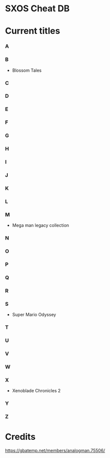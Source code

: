# SXOS Cheat DB

# Current titles

### A

### B
* Blossom Tales

### C

### D

### E

### F

### G

### H

### I

### J

### K

### L

### M
* Mega man legacy collection

### N

### O

### P

### Q

### R

### S
* Super Mario Odyssey

### T

### U

### V

### W

### X
* Xenoblade Chronicles 2

### Y

### Z

# Credits
https://gbatemp.net/members/analogman.75506/ 
